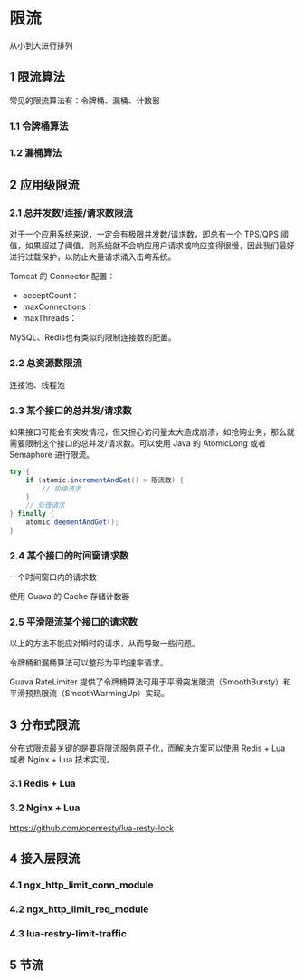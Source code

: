 # 限流

从小到大进行排列

## 1 限流算法

常见的限流算法有：令牌桶、漏桶、计数器

### 1.1 令牌桶算法

### 1.2 漏桶算法

## 2 应用级限流

### 2.1 总并发数/连接/请求数限流

对于一个应用系统来说，一定会有极限并发数/请求数，即总有一个 TPS/QPS 阈值，如果超过了阈值，则系统就不会响应用户请求或响应变得很慢，因此我们最好进行过载保护，以防止大量请求涌入击垮系统。

Tomcat 的 Connector 配置：

- acceptCount：
- maxConnections：
- maxThreads：

MySQL、Redis也有类似的限制连接数的配置。

### 2.2 总资源数限流

连接池、线程池

### 2.3 某个接口的总并发/请求数

如果接口可能会有突发情况，但又担心访问量太大造成崩溃，如抢购业务，那么就需要限制这个接口的总并发/请求数。可以使用 Java 的 AtomicLong 或者 Semaphore 进行限流。

```java
try {
    if (atomic.incrementAndGet() > 限流数) {
        // 拒绝请求
    }
    // 处理请求
} finally {
    atomic.deementAndGet();
}
```

### 2.4 某个接口的时间窗请求数

一个时间窗口内的请求数

使用 Guava 的 Cache 存储计数器

### 2.5 平滑限流某个接口的请求数

以上的方法不能应对瞬时的请求，从而导致一些问题。

令牌桶和漏桶算法可以整形为平均速率请求。

Guava RateLimiter 提供了令牌桶算法可用于平滑突发限流（SmoothBursty）和平滑预热限流（SmoothWarmingUp）实现。

## 3 分布式限流

分布式限流最关键的是要将限流服务原子化，而解决方案可以使用 Redis + Lua 或者 Nginx + Lua 技术实现。

### 3.1 Redis + Lua



### 3.2 Nginx + Lua

https://github.com/openresty/lua-resty-lock

## 4 接入层限流

### 4.1 ngx_http_limit_conn_module

### 4.2 ngx_http_limit_req_module

### 4.3 lua-restry-limit-traffic

## 5 节流

